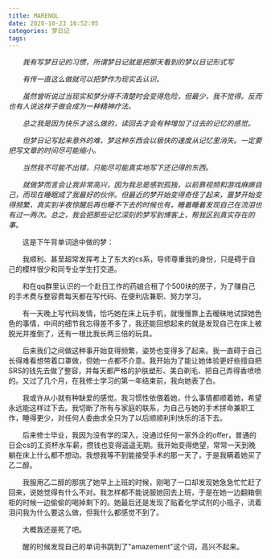 ```yaml
---
title: MARENOL
date: 2020-10-23 16:52:05
categories: 梦日记
tags:
---
```

&emsp;&emsp;*我有写梦日记的习惯，所谓梦日记就是把那天看到的梦以日记形式写*

&emsp;&emsp;*有传一直这么做就可以把梦作为现实去认识。*

&emsp;&emsp;*虽然曾听说过当现实和梦分得不清楚时会变得危险，但最少，我不觉得。反而也有人说这样子做会成为一种精神疗法。*

&emsp;&emsp;*总之我是因为快乐才这么做的，读回去才会有种增加了过去的记忆的感觉。*

&emsp;&emsp;*但梦日记写起来意外的难，梦这种东西会以极快的速度从记忆里消失。一定要把写文章的时间尽可能缩小。*

&emsp;&emsp;*当然我不可能不出错，只能尽可能真实地写下还记得的东西。*

&emsp;&emsp;*就做梦而言会让我非常高兴，因为我总是感到孤独，以前靠视频和游戏麻痹自己，而现在睡眠成了我最好的伙伴。但最近的梦开始变得奇怪了起来，噩梦开始变得频繁，真实到半夜惊醒后再也睡不下去的时候也有，睡着睡着发现自己在流泪也有过一两次。总之，我会把那些记忆深刻的梦写到博客上，帮我区别真实存在的事。*

<!-- more -->

&emsp;&emsp;这是下午背单词途中做的梦：

&emsp;&emsp;我顺利、甚至超常发挥考上了东大的cs系，导师尊重我的身份，只是碍于自己的模样很少和同专业学生打交道。

&emsp;&emsp;和在qq群里认识的一个赴日工作的药娘合租了个500块的房子，为了赚自己的手术费与整容费每天都在写代码、在便利店兼职、努力学习。

&emsp;&emsp;有一天晚上写代码发情，恰巧她在床上玩手机，就慢慢靠上去暧昧地试探她色色的事情，中间的细节我忘得差不多了，我还能回想起来的就是发现自己在床上被脱光并推倒了，还有一根比我长两三倍的玩具。

&emsp;&emsp;后来我们之间做这种事开始变得频繁，姿势也变得多了起来。我一直碍于自己长得难看想带着口罩做，但她一点都不介意。我开始为了能让她体验更好些擅自把SRS的钱先去做了整容，并每天都严格的护肤塑形、美白剃毛、把自己弄得香喷喷的。又过了几个月，在我修士学习的第一年结束前，我向她表了白。

&emsp;&emsp;我或许从小就有种缺爱的感觉。我习惯性依偎着她，什么事情都顺着她，希望永远能这样过下去。我切断了所有与家庭的联系，为自己与她的手术拼命兼职工作，睡得更少，对任何人委曲求全只为了以后顺顺利利快乐的活下去。

&emsp;&emsp;后来修士毕业，我因为没有学的深入，没通过任何一家外企的offer，普通的日企cs的工资杯水车薪，攒钱也变得遥遥无期。我开始变得绝望，常常一天到晚躺在床上什么都不想动。我想我等不到能接受手术的那一天了，于是我瞒着她买了乙二醇。

&emsp;&emsp;我服用乙二醇的那挑了她早上上班的时候，刚喝了一口却发现她急急忙忙赶了回来，说她觉得有什么不对。我怎样都不能说服她回去上班，于是在她一边翻箱倒柜的时候一边偷偷的喝掉剩下的。她最后还是发现了贴着化学试剂的小瓶子，流着泪问我为什么要这么做，但我什么都感觉不到了。

&emsp;&emsp;大概我还是死了吧。

&emsp;&emsp;醒的时候发现自己的单词书跳到了"amazement"这个词，高兴不起来。